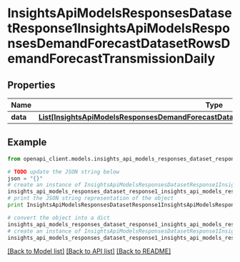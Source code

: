 # InsightsApiModelsResponsesDatasetResponse1InsightsApiModelsResponsesDemandForecastDatasetRowsDemandForecastTransmissionDaily


## Properties
Name | Type | Description | Notes
------------ | ------------- | ------------- | -------------
**data** | [**List[InsightsApiModelsResponsesDemandForecastDatasetRowsDemandForecastTransmissionDaily]**](InsightsApiModelsResponsesDemandForecastDatasetRowsDemandForecastTransmissionDaily.md) |  | [optional] 

## Example

```python
from openapi_client.models.insights_api_models_responses_dataset_response1_insights_api_models_responses_demand_forecast_dataset_rows_demand_forecast_transmission_daily import InsightsApiModelsResponsesDatasetResponse1InsightsApiModelsResponsesDemandForecastDatasetRowsDemandForecastTransmissionDaily

# TODO update the JSON string below
json = "{}"
# create an instance of InsightsApiModelsResponsesDatasetResponse1InsightsApiModelsResponsesDemandForecastDatasetRowsDemandForecastTransmissionDaily from a JSON string
insights_api_models_responses_dataset_response1_insights_api_models_responses_demand_forecast_dataset_rows_demand_forecast_transmission_daily_instance = InsightsApiModelsResponsesDatasetResponse1InsightsApiModelsResponsesDemandForecastDatasetRowsDemandForecastTransmissionDaily.from_json(json)
# print the JSON string representation of the object
print InsightsApiModelsResponsesDatasetResponse1InsightsApiModelsResponsesDemandForecastDatasetRowsDemandForecastTransmissionDaily.to_json()

# convert the object into a dict
insights_api_models_responses_dataset_response1_insights_api_models_responses_demand_forecast_dataset_rows_demand_forecast_transmission_daily_dict = insights_api_models_responses_dataset_response1_insights_api_models_responses_demand_forecast_dataset_rows_demand_forecast_transmission_daily_instance.to_dict()
# create an instance of InsightsApiModelsResponsesDatasetResponse1InsightsApiModelsResponsesDemandForecastDatasetRowsDemandForecastTransmissionDaily from a dict
insights_api_models_responses_dataset_response1_insights_api_models_responses_demand_forecast_dataset_rows_demand_forecast_transmission_daily_form_dict = insights_api_models_responses_dataset_response1_insights_api_models_responses_demand_forecast_dataset_rows_demand_forecast_transmission_daily.from_dict(insights_api_models_responses_dataset_response1_insights_api_models_responses_demand_forecast_dataset_rows_demand_forecast_transmission_daily_dict)
```
[[Back to Model list]](../README.md#documentation-for-models) [[Back to API list]](../README.md#documentation-for-api-endpoints) [[Back to README]](../README.md)


